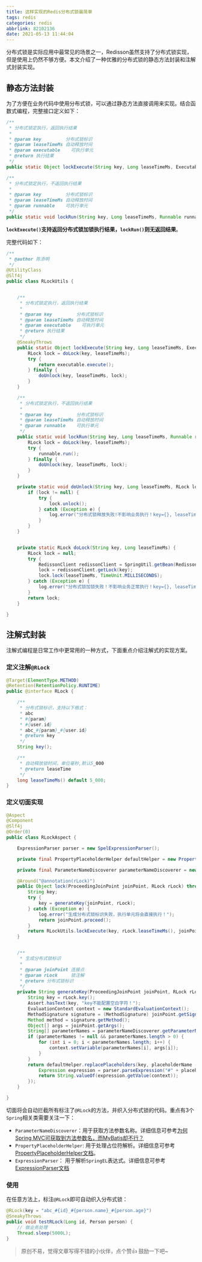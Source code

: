 ```yaml
---
title: 这样实现的Redis分布式锁最简单
tags: redis
categories: redis
abbrlink: 82102136
date: 2021-05-13 11:44:04
---
```


分布式锁是实际应用中最常见的场景之一，Redisson虽然支持了分布式锁实现，但是使用上仍然不够方便。本文介绍了一种优雅的分布式锁的静态方法封装和注解式封装实现。

<!--more-->

## 静态方法封装

为了方便在业务代码中使用分布式锁，可以通过静态方法直接调用来实现。结合函数式编程，完整接口定义如下：

```java
/**
 * 分布式锁定执行，返回执行结果
 *
 * @param key         分布式锁标识
 * @param leaseTimeMs 自动释放时间
 * @param executable    可执行单元
 * @return 执行结果
 */
public static Object lockExecute(String key, Long leaseTimeMs, Executable executable);

/**
 * 分布式锁定执行，不返回执行结果
 *
 * @param key         分布式锁标识
 * @param leaseTimeMs 自动释放时间
 * @param runnable    可执行单元
 */
public static void lockRun(String key, Long leaseTimeMs, Runnable runnable);
```

**`lockExecute()`支持返回分布式锁加锁执行结果，`lockRun()`则无返回结果**。

完整代码如下：

```java
/**
 * @author 陈添明
 */
@UtilityClass
@Slf4j
public class RLockUtils {


    /**
     * 分布式锁定执行，返回执行结果
     *
     * @param key         分布式锁标识
     * @param leaseTimeMs 自动释放时间
     * @param executable    可执行单元
     * @return 执行结果
     */
    @SneakyThrows
    public static Object lockExecute(String key, Long leaseTimeMs, Executable executable) {
        RLock lock = doLock(key, leaseTimeMs);
        try {
            return executable.execute();
        } finally {
            doUnlock(key, leaseTimeMs, lock);
        }
    }

    /**
     * 分布式锁定执行，不返回执行结果
     *
     * @param key         分布式锁标识
     * @param leaseTimeMs 自动释放时间
     * @param runnable    可执行单元
     */
    public static void lockRun(String key, Long leaseTimeMs, Runnable runnable) {
        RLock lock = doLock(key, leaseTimeMs);
        try {
            runnable.run();
        } finally {
            doUnlock(key, leaseTimeMs, lock);
        }
    }

    private static void doUnlock(String key, Long leaseTimeMs, RLock lock) {
        if (lock != null) {
            try {
                lock.unlock();
            } catch (Exception e) {
                log.error("分布式锁释放失败!不影响业务执行！key={}, leaseTimeMs={}", key, leaseTimeMs, e);
            }
        }
    }


    private static RLock doLock(String key, Long leaseTimeMs) {
        RLock lock = null;
        try {
            RedissonClient redissonClient = SpringUtil.getBean(RedissonClient.class);
            lock = redissonClient.getLock(key);
            lock.lock(leaseTimeMs, TimeUnit.MILLISECONDS);
        } catch (Exception e) {
            log.error("分布式锁加锁失败！不影响业务正常执行！key={}, leaseTimeMs={}", key, leaseTimeMs, e);
        }
        return lock;
    }

}
```

## 注解式封装

注解式编程是日常工作中更常用的一种方式，下面重点介绍注解式的实现方案。

### 定义注解`@RLock`

```java
@Target(ElementType.METHOD)
@Retention(RetentionPolicy.RUNTIME)
public @interface RLock {

    /**
     * 分布式锁标识，支持以下格式：
     * abc
     * #{param}
     * #{user.id}
     * abc_#{param}_#{user.id}
     * @return key
     */
    String key();

    /**
     * 自动释放锁时间，单位毫秒,默认5_000
     * @return leaseTime
     */
    long leaseTimeMs() default 5_000;
}
```

### 定义切面实现

```java
@Aspect
@Component
@Slf4j
@Order(0)
public class RLockAspect {

    ExpressionParser parser = new SpelExpressionParser();

    private final PropertyPlaceholderHelper defaultHelper = new PropertyPlaceholderHelper("#{", "}");

    private final ParameterNameDiscoverer parameterNameDiscoverer = new DefaultParameterNameDiscoverer();

    @Around("@annotation(rLock)")
    public Object lock(ProceedingJoinPoint joinPoint, RLock rLock) throws Throwable {
        String key;
        try {
            key = generateKey(joinPoint, rLock);
        } catch (Exception e) {
            log.error("生成分布式锁标识失败，执行单元将会直接执行！");
            return joinPoint.proceed();
        }
        return RLockUtils.lockExecute(key, rLock.leaseTimeMs(), joinPoint::proceed);
    }


    /**
     * 生成分布式锁标识
     *
     * @param joinPoint 连接点
     * @param rLock     锁注解
     * @return 分布式锁标识
     */
    private String generateKey(ProceedingJoinPoint joinPoint, RLock rLock) {
        String key = rLock.key();
        Assert.hasText(key, "key不能配置空白字符！");
        EvaluationContext context = new StandardEvaluationContext();
        MethodSignature signature = (MethodSignature) joinPoint.getSignature();
        Method method = signature.getMethod();
        Object[] args = joinPoint.getArgs();
        String[] parameterNames = parameterNameDiscoverer.getParameterNames(method);
        if (parameterNames != null && parameterNames.length > 0) {
            for (int i = 0; i < parameterNames.length; i++) {
                context.setVariable(parameterNames[i], args[i]);
            }
        }
        return defaultHelper.replacePlaceholders(key, placeholderName -> {
            Expression expression = parser.parseExpression("#" + placeholderName);
            return String.valueOf(expression.getValue(context));
        });
    }

}

```

切面将会自动拦截所有标注了`@RLock`的方法，并织入分布式锁的代码。重点有3个`Spring`相关类需要关注一下：

- `ParameterNameDiscoverer`：用于获取方法参数名称。详细信息可参考[为何Spring MVC可获取到方法参数名，而MyBatis却不行？](https://cloud.tencent.com/developer/article/1497751)
- `PropertyPlaceholderHelper`: 用于处理占位符解析。详细信息可参考[PropertyPlaceholderHelper文档](https://docs.spring.io/spring-framework/docs/current/javadoc-api/org/springframework/util/PropertyPlaceholderHelper.html)。
- `ExpressionParser`： 用于解析`SpringEL`表达式。详细信息可参考[ExpressionParser文档](https://docs.spring.io/spring-framework/docs/current/javadoc-api/org/springframework/expression/ExpressionParser.html)

### 使用

在任意方法上，标注`@RLock`即可自动织入分布式锁：

```java
@RLock(key = "abc_#{id}_#{person.name}_#{person.age}")
@SneakyThrows
public void testRLock(Long id, Person person) {
    // 做业务处理
    Thread.sleep(5000L);
}
```

> 原创不易，觉得文章写得不错的小伙伴，点个赞👍 鼓励一下吧~





